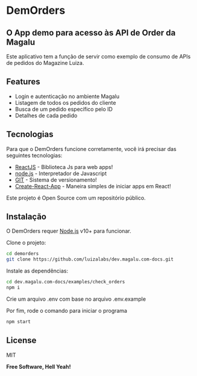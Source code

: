# DemOrders
## O App demo para acesso às API de Order da Magalu
Este aplicativo tem a função de servir como exemplo de consumo de APIs de pedidos do Magazine Luiza.

## Features

- Login e autenticação no ambiente Magalu
- Listagem de todos os pedidos do cliente
- Busca de um pedido específico pelo ID
- Detalhes de cada pedido

## Tecnologias

Para que o DemOrders funcione corretamente, você irá precisar das seguintes tecnologias:
- [ReactJS] - Biblioteca Js para web apps!
- [node.js] - Interpretador de Javascript
- [GIT] - Sistema de versionamento!
- [Create-React-App] - Maneira simples de iniciar apps em React!

Este projeto é Open Source com um repositório público.

## Instalação

O DemOrders requer [Node.js](https://nodejs.org/) v10+ para funcionar.

Clone o projeto:

```sh
cd demorders
git clone https://github.com/luizalabs/dev.magalu.com-docs.git
```

Instale as dependências:
```sh
cd dev.magalu.com-docs/examples/check_orders
npm i
```
Crie um arquivo .env com base no arquivo .env.example

Por fim, rode o comando para iniciar o programa
```sh
npm start
```

## License

MIT

**Free Software, Hell Yeah!**

[//]: # (These are reference links used in the body of this note and get stripped out when the markdown processor does its job. There is no need to format nicely because it shouldn't be seen. Thanks SO -
http://stackoverflow.com/questions/4823468/store-comments-in-markdown-syntax)

   [dill]: <https://github.com/joemccann/dillinger>
   [node.js]: <http://nodejs.org>
   [ReactJS]: <https://reactjs.org/>
   [GIT]: <https://git-scm.com/>
   [Create-React-App]: <https://create-react-app.dev/>
